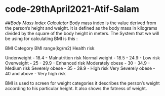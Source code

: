 # code-29thApril2021-Atif-Salam

##*Body Mass Index Calculator*
Body mass index is the value derived from the person’s height and weight. It is defined as the body mass in kilograms divided by the square of the body height in meters. The System that we will be using for calculating BMI is this :

BMI Category BMI range(kg/m2) Health risk

Underweight - 18.4 - Malnutrition risk Normal weight - 18.5 - 24.9 - Low risk Overweight - 25 - 29.9 - Enhanced risk Moderately obese - 30 - 34.9 - Medium risk Severely obese - 35 - 39.9 - High risk Very Severely obese - 40 and above - Very high risk

BMI is used to screen for weight categories it describes the person’s weight according to his particular height. It also shows the fatness of weight.
